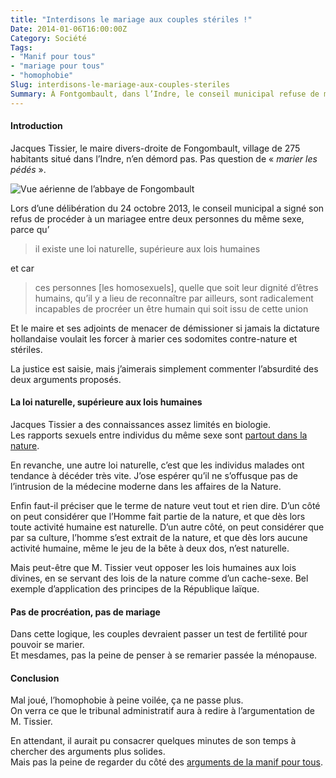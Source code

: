 ```yaml
---
title: "Interdisons le mariage aux couples stériles !"
Date: 2014-01-06T16:00:00Z
Category: Société
Tags: 
- "Manif pour tous"
- "mariage pour tous"
- "homophobie"
Slug: interdisons-le-mariage-aux-couples-steriles
Summary: À Fontgombault, dans l’Indre, le conseil municipal refuse de marier deux personnes du même sexe pour des motifs douteux.
---
```



#### Introduction
Jacques Tissier, le maire divers-droite de Fongombault, village de 275 habitants situé dans l’Indre, n’en démord pas. Pas question de « *marier les pédés* ».

![Vue aérienne de l’abbaye de Fongombault](/img/fongombault.jpg)

Lors d’une délibération du 24 octobre 2013, le conseil municipal a signé son refus de procéder à un mariagee entre deux personnes du même sexe, parce qu’

>il existe une loi naturelle, supérieure aux lois humaines

et car 

> ces personnes [les homosexuels], quelle que soit leur dignité d’êtres humains, qu’il y a lieu de reconnaître par ailleurs, sont radicalement incapables de procréer un être humain qui soit issu de cette union

Et le maire et ses adjoints de menacer de démissioner si jamais la dictature hollandaise voulait les forcer à marier ces sodomites contre-nature et stériles.

La justice est saisie, mais j’aimerais simplement commenter l’absurdité des deux arguments proposés.

#### La loi naturelle, supérieure aux lois humaines

Jacques Tissier a des connaissances assez limités en biologie.  
Les rapports sexuels entre individus du même sexe sont [partout dans la nature](http://fr.wikipedia.org/wiki/Sexualit%C3%A9_animale#Homosexualit.C3.A9_et_bisexualit.C3.A9_animales).

En revanche, une autre loi naturelle, c’est que les individus malades ont tendance à décéder très vite. J’ose espérer qu’il ne s’offusque pas de l’intrusion de la médecine moderne dans les affaires de la Nature.

Enfin faut-il préciser que le terme de nature veut tout et rien dire. D’un côté on peut considérer que l’Homme fait partie de la nature, et que dès lors toute activité humaine est naturelle. D’un autre côté, on peut considérer que par sa culture, l’homme s’est extrait de la nature, et que dès lors aucune activité humaine, même le jeu de la bête à deux dos, n’est naturelle.

Mais peut-être que M. Tissier veut opposer les lois humaines aux lois divines, en se servant des lois de la nature comme d’un cache-sexe. Bel exemple d’application des principes de la République laïque.

#### Pas de procréation, pas de mariage

Dans cette logique, les couples devraient passer un test de fertilité pour pouvoir se marier.  
Et mesdames, pas la peine de penser à se remarier passée la ménopause.


#### Conclusion

Mal joué, l’homophobie à peine voilée, ça ne passe plus.  
On verra ce que le tribunal administratif aura à redire à l’argumentation de M. Tissier.

En attendant, il aurait pu consacrer quelques minutes de son temps à chercher des arguments plus solides.  
Mais pas la peine de regarder du côté des [arguments de la manif pour tous](https://www.plemaire.net/du-bruit-et-du-fond-les-arguments-des-manif-pour-tous-premiere-partie).
